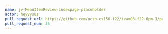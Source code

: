 ```yaml
---
name: jv-MenuItemReview-indexpage-placeholder
actor: heyyysus
pull_request_url: https://github.com/ucsb-cs156-f22/team03-f22-6pm-3/pull/35
pull_request_num: 35
---
```


